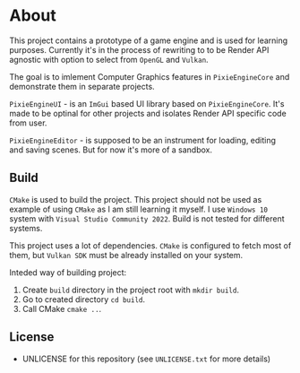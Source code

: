 # About
This project contains a prototype of a game engine and is used for learning purposes. Currently it's in the process of rewriting to to be Render API agnostic with option to select from `OpenGL` and `Vulkan`.

The goal is to imlement Computer Graphics features in `PixieEngineCore` and demonstrate them in separate projects.

`PixieEngineUI` - is an `ImGui` based UI library based on `PixieEngineCore`. It's made to be optinal for other projects and isolates Render API specific code from user.

`PixieEngineEditor` - is supposed to be an instrument for loading, editing and saving scenes. But for now it's more of a sandbox.

## Build
`CMake` is used to build the project. This project should not be used as example of using `CMake` as I am still learning it myself. I use `Windows 10` system with `Visual Studio Community 2022`. Build is not tested for different systems.

This project uses a lot of dependencies. `CMake` is configured to fetch most of them, but `Vulkan SDK` must be already installed on your system.

Inteded way of building project:

1) Create `build` directory in the project root with `mkdir build`.
2) Go to created directory `cd build`.
3) Call CMake `cmake ..`.

## License
- UNLICENSE for this repository (see `UNLICENSE.txt` for more details)
